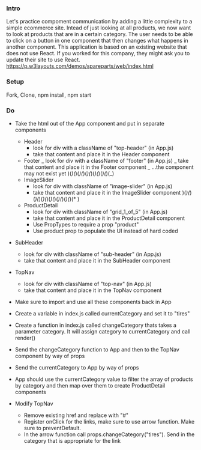 ### Intro

Let's practice compoment communication by adding a little complexity to a simple ecommerce site. Intead of just looking at all products, we now want to look at products that are in a certain category. The user needs to be able to click on a button in one component that then changes what happens in another component.
This application is based on an existing website that does not use React. If you worked for this company, they might ask you to update their site to use React.
https://p.w3layouts.com/demos/spareparts/web/index.html

### Setup

Fork, Clone, npm install, npm start

### Do

- Take the html out of the App component and put in separate components

  - Header
    - look for div with a className of "top-header" (in App.js)
    - take that content and place it in the Header component
  - Footer
    _ look for div with a className of "footer" (in App.js)
    _ take that content and place it in the Footer component
    _ ...the component may not exist yet
    )(_)(_)(_)(_)(_)(_)(_)(_)(_)(_)(_)
  - ImageSlider
    - look for div with className of "image-slider" (in App.js)
    - take that content and place it in the ImageSlider component
      )(_)(_)(_)(_)(_)(_)(_)(_)(_)(_)(_)(_)(\*
      )
  - ProductDetail
    - look for div with className of "grid_1_of_5" (in App.js)
    - take that content and place it in the ProductDetail component
    - Use PropTypes to require a prop "product"
    - Use product prop to populate the UI instead of hard coded

* SubHeader

  - look for div with className of "sub-header" (in App.js)
  - take that content and place it in the SubHeader component

* TopNav

  - look for div with className of "top-nav" (in App.js)
  - take that content and place it in the TopNav component

* Make sure to import and use all these components back in App

* Create a variable in index.js called currentCategory and set it to "tires"

* Create a function in index.js called changeCategory thats takes a parameter category. It will assign category to currentCategory and call render()

* Send the changeCategory function to App and then to the TopNav component by way of props

* Send the currentCategory to App by way of props

* App should use the currentCategory value to filter the array of products by category and then map over them to create ProductDetail components

* Modify TopNav
  - Remove existing href and replace with "#"
  - Register onClick for the links, make sure to use arrow function. Make sure to preventDefault.
  - In the arrow function call props.changeCategory("tires"). Send in the category that is appropriate for the link
